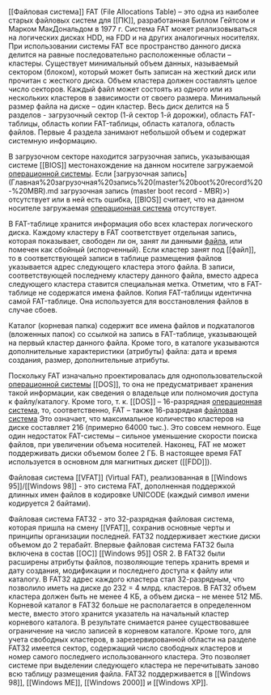 [[Файловая система]] FAT (File Allocations Table) – это одна из наиболее старых файловых систем для [[ПК]], разработанная Биллом Гейтсом и Марком МакДональдом в 1977 г. Система FAT может реализовываться на логических дисках HDD, на FDD и на других аналогичных носителях. При использовании системы FAT все пространство данного диска делится на равные последовательно расположенные области – кластеры. Существует минимальный объем данных, называемый сектором (блоком), который может быть записан на жесткий диск или прочитан с жесткого диска. Объем кластера должен составлять целое число секторов. Каждый файл может состоять из одного или из нескольких кластеров в зависимости от своего размера. Минимальный размер файла на диске – один кластер. Весь диск делится на 5 разделов - загрузочный сектор (1-й сектор 1-й дорожки), область FAT-таблицы, область копии FAT-таблицы, область каталога, область файлов. Первые 4 раздела занимают небольшой объем и содержат системную информацию.

В загрузочном секторе находится загрузочная запись, указывающая системе [[BIOS]] местонахождение на данном носителе загружаемой [операционной системы](ОС.md). Если [загрузочная запись](Главная%20загрузочная%20запись%20(master%20boot%20record%20-%20MBR).md загрузочная запись (master boot record - MBR)>) отсутствует или в ней есть ошибка, [[BIOS]] считает, что на данном носителе загружаемая [операционная система](ОС.md) отсутствует.

В FAT-таблице хранится информация обо всех кластерах логического диска. Каждому кластеру в FAT соответствует отдельная запись, которая показывает, свободен ли он, занят ли данными [файла](ОС.md), или помечен как сбойный (испорченный). Если кластер занят под [[файл]], то в соответствующей записи в таблице размещения файлов указывается адрес следующего кластера этого файла. В записи, соответствующей последнему кластеру данного файла, вместо адреса следующего кластера ставится специальная метка. Отметим, что в FAT-таблице не содержатся имена файлов. Копия FAT-таблицы идентична самой FAT-таблице. Она используется для восстановления файлов в случае сбоев.

Каталог (корневая папка) содержит все имена файлов и подкаталогов (вложенных папок) со ссылкой на запись в FAT-таблице, указывающей на первый кластер данного файла. Кроме того, в каталоге указываются дополнительные характеристики (атрибуты) файла: дата и время создания, размер, дополнительные атрибуты.

Поскольку FAT изначально проектировалась для однопользовательской [операционной системы](ОС.md) [[DOS]], то она не предусматривает хранения такой информации, как сведения о владельце или полномочия доступа к файлу/каталогу. Кроме того, т. к. [[DOS]] – 16-разрядная [операционная система](ОС.md), то, соответственно, FAT – также 16-разрядная [файловая система](Что%20такое%20ФС.md) Это означает, что максимальное количество кластеров на диске составляет 216 (примерно 64000 тыс.). Это совсем немного. Еще один недостаток FAT-системы – сильное уменьшение скорости поиска файлов, при увеличении объема носителей. Наконец, FAT не может поддерживать диски объемом более 2 ГБ. В настоящее время FAT используется в основном для магнитных дискет ([[FDD]]).

Файловая система [[VFAT]] (Virtual FAT), реализованная в [[Windows 95]]/[[Windows 98]] - это система FAT, дополненная поддержкой длинных имен файлов в кодировке UNICODE (каждый символ имени кодируется 2 байтами).

Файловая система FAT32 - это 32-разрядная файловая система, которая пришла на смену [[VFAT]], сохранив основные черты и принципы организации последней. FAT32 поддерживает жесткие диски объемом до 2 терабайт. Впервые файловая система FAT32 была включена в состав [[ОС]] [[Windows 95]] OSR 2. В FAT32 были расширены атрибуты файлов, позволяющие теперь хранить время и дату создания, модификации и последнего доступа к файлу или каталогу. В FAT32 адрес каждого кластера стал 32-разрядным, что позволило иметь на диске до 232 = 4 млрд. кластеров. В FAT32 объем кластера должен быть не менее 4 КБ, а объем диска – не менее 512 МБ. Корневой каталог в FAT32 больше не располагается в определенном месте, вместо этого хранится указатель на начальный кластер корневого каталога. В результате снимается ранее существовавшее ограничение на число записей в корневом каталоге. Кроме того, для учета свободных кластеров, в зарезервированной области на разделе FAT32 имеется сектор, содержащий число свободных кластеров и номер самого последнего использованного кластера. Это позволяет системе при выделении следующего кластера не перечитывать заново всю таблицу размещения файла. FAT32 поддерживается в [[Windows 98]], [[Windows ME]], [[Windows 2000]] и [[Windows XP]].